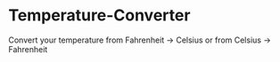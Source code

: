 # Temperature-Converter
Convert your temperature from Fahrenheit -> Celsius or from Celsius -> Fahrenheit
